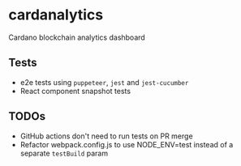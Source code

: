 # cardanalytics

Cardano blockchain analytics dashboard

## Tests

- e2e tests using `puppeteer`, `jest` and `jest-cucumber`
- React component snapshot tests

## TODOs

- GitHub actions don't need to run tests on PR merge
- Refactor webpack.config.js to use NODE_ENV=test instead of a separate `testBuild` param
